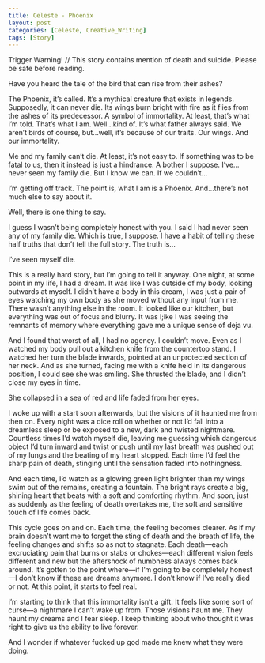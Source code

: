 ```yaml
---
title: Celeste - Phoenix
layout: post
categories: [Celeste, Creative_Writing]
tags: [Story]
---
```


Trigger Warning! // This story contains mention of death and suicide. Please be safe before reading.

Have you heard the tale of the bird that can rise from their ashes?

The Phoenix, it’s called. It’s a mythical creature that exists in legends. Supposedly, it can never die. Its wings burn bright with fire as it flies from the ashes of its predecessor. A symbol of immortality. At least, that’s what I’m told. That’s what I am. Well…kind of. It’s what father always said. We aren’t birds of course, but…well, it’s because of our traits. Our wings. And our immortality.

Me and my family can’t die. At least, it’s not easy to. If something was to be fatal to us, then it instead is just a hindrance. A bother I suppose. I’ve…never seen my family die. But I know we can. If we couldn’t…

I’m getting off track. The point is, what I am is a Phoenix. And…there’s not much else to say about it.

Well, there is one thing to say.

I guess I wasn’t being completely honest with you. I said I had never seen any of my family die. Which is true, I suppose. I have a habit of telling these half truths that don’t tell the full story. The truth is…

I’ve seen myself die.

This is a really hard story, but I’m going to tell it anyway. One night, at some point in my life, I had a dream. It was like I was outside of my body, looking outwards at myself. I didn’t have a body in this dream, I was just a pair of eyes watching my own body as she moved without any input from me. There wasn’t anything else in the room. It looked like our kitchen, but everything was out of focus and blurry. It was l;ike I was seeing the remnants of memory where everything gave me a unique sense of deja vu.

And I found that worst of all, I had no agency. I couldn’t move. Even as I watched my body pull out a kitchen knife from the countertop stand. I watched her turn the blade inwards, pointed at an unprotected section of her neck. And as she turned, facing me with a knife held in its dangerous position, I could see she was smiling. She thrusted the blade, and I didn’t close my eyes in time.

She collapsed in a sea of red and life faded from her eyes.

I woke up with a start soon afterwards, but the visions of it haunted me from then on. Every night was a dice roll on whether or not I’d fall into a dreamless sleep or be exposed to a new, dark and twisted nightmare. Countless times I’d watch myself die, leaving me guessing which dangerous object I’d turn inward and twist or push until my last breath was pushed out of my lungs and the beating of my heart stopped. Each time I’d feel the sharp pain of death, stinging until the sensation faded into nothingness.

And each time, I’d watch as a glowing green light brighter than my wings swim out of the remains, creating a fountain. The bright rays create a big, shining heart that beats with a soft and comforting rhythm. And soon, just as suddenly as the feeling of death overtakes me, the soft and sensitive touch of life comes back.

This cycle goes on and on. Each time, the feeling becomes clearer. As if my brain doesn’t want me to forget the sting of death and the breath of life, the feeling changes and shifts so as not to stagnate. Each death—each excruciating pain that burns or stabs or chokes—each different vision feels different and new but the aftershock of numbness always comes back around. It’s gotten to the point where—if I’m going to be completely honest—I don’t know if these are dreams anymore. I don’t know if I’ve really died or not. At this point, it starts to feel real.

I’m starting to think that this immortality isn’t a gift. It feels like some sort of curse—a nightmare I can’t wake up from. Those visions haunt me. They haunt my dreams and I fear sleep. I keep thinking about who thought it was right to give us the ability to live forever.

And I wonder if whatever fucked up god made me knew what they were doing.
